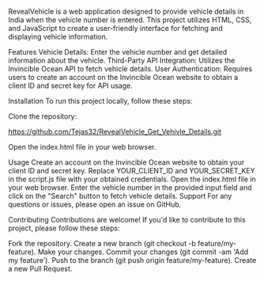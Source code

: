 RevealVehicle is a web application designed to provide vehicle details in India when the vehicle number is entered. This project utilizes HTML, CSS, and JavaScript to create a user-friendly interface for fetching and displaying vehicle information.

Features
Vehicle Details: Enter the vehicle number and get detailed information about the vehicle.
Third-Party API Integration: Utilizes the Invincible Ocean API to fetch vehicle details.
User Authentication: Requires users to create an account on the Invincible Ocean website to obtain a client ID and secret key for API usage.

Installation
To run this project locally, follow these steps:

Clone the repository:

https://github.com/Tejas32/RevealVehicle_Get_Vehivle_Details.git

Open the index.html file in your web browser.

Usage
Create an account on the Invincible Ocean website to obtain your client ID and secret key.
Replace YOUR_CLIENT_ID and YOUR_SECRET_KEY in the script.js file with your obtained credentials.
Open the index.html file in your web browser.
Enter the vehicle number in the provided input field and click on the "Search" button to fetch vehicle details.
Support
For any questions or issues, please open an issue on GitHub.

Contributing
Contributions are welcome! If you'd like to contribute to this project, please follow these steps:

Fork the repository.
Create a new branch (git checkout -b feature/my-feature).
Make your changes.
Commit your changes (git commit -am 'Add my feature').
Push to the branch (git push origin feature/my-feature).
Create a new Pull Request.
